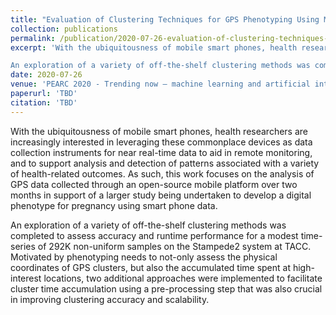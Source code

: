 ```yaml
---
title: "Evaluation of Clustering Techniques for GPS Phenotyping Using Mobile Sensor Data"
collection: publications
permalink: /publication/2020-07-26-evaluation-of-clustering-techniques-for-gps-phenotyping-using-mobile-sensor-data
excerpt: 'With the ubiquitousness of mobile smart phones, health researchers are increasingly interested in leveraging these commonplace devices as data collection instruments for near real-time data to aid in remote monitoring, and to support analysis and detection of patterns associated with a variety of health-related outcomes. As such, this work focuses on the analysis of GPS data collected through an open-source mobile platform over two months in support of a larger study being undertaken to develop a digital phenotype for pregnancy using smart phone data. 

An exploration of a variety of off-the-shelf clustering methods was completed to assess accuracy and runtime performance for a modest time-series of 292K non-uniform samples on the Stampede2 system at TACC. Motivated by phenotyping needs to not-only assess the physical coordinates of GPS clusters, but also the accumulated time spent at high-interest locations, two additional approaches were implemented to facilitate cluster time accumulation using a pre-processing step that was also crucial in improving clustering accuracy and scalability.'
date: 2020-07-26
venue: 'PEARC 2020 - Trending now – machine learning and artificial intelligence'
paperurl: 'TBD'
citation: 'TBD'
---
```

With the ubiquitousness of mobile smart phones, health researchers are increasingly interested in leveraging these commonplace devices as data collection instruments for near real-time data to aid in remote monitoring, and to support analysis and detection of patterns associated with a variety of health-related outcomes. As such, this work focuses on the analysis of GPS data collected through an open-source mobile platform over two months in support of a larger study being undertaken to develop a digital phenotype for pregnancy using smart phone data. 

An exploration of a variety of off-the-shelf clustering methods was completed to assess accuracy and runtime performance for a modest time-series of 292K non-uniform samples on the Stampede2 system at TACC. Motivated by phenotyping needs to not-only assess the physical coordinates of GPS clusters, but also the accumulated time spent at high-interest locations, two additional approaches were implemented to facilitate cluster time accumulation using a pre-processing step that was also crucial in improving clustering accuracy and scalability.
